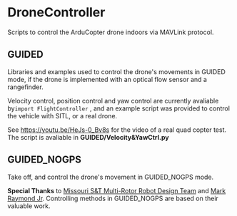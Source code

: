 # DroneController
Scripts to control the ArduCopter drone indoors via MAVLink protocol.

## GUIDED

Libraries and examples used to control the drone's movements in GUIDED mode, if the drone is implemented with an optical flow sensor and a rangefinder.

Velocity control, position control and yaw control are currently avaliable by``import FlightController`` , and an example script was provided to control the vehicle with SITL, or a real drone.

See https://youtu.be/HeJs-0_Bv8s for the video of a real quad copter test. The script is avaliable in **GUIDED/Velocity&YawCtrl.py**

## GUIDED_NOGPS

Take off, and control the drone's movement in GUIDED_NOGPS mode.

**Special Thanks** to [Missouri S&T Multi-Rotor Robot Design Team](https://github.com/MST-MRR) and [Mark Raymond Jr](https://github.com/markrjr). Controlling methods in GUIDED_NOGPS are based on their valuable work.

